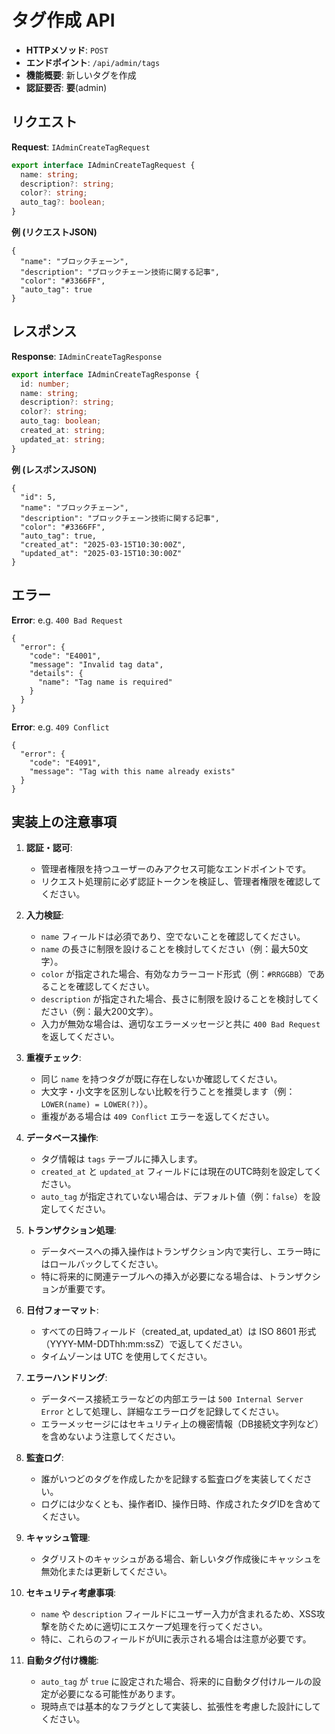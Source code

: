 # タグ作成 API

- **HTTPメソッド**: `POST`
- **エンドポイント**: `/api/admin/tags`
- **機能概要**: 新しいタグを作成
- **認証要否**: **要**(admin)

## リクエスト

**Request**: `IAdminCreateTagRequest`
```ts
export interface IAdminCreateTagRequest {
  name: string;
  description?: string;
  color?: string;
  auto_tag?: boolean;
}
```

**例 (リクエストJSON)**
```jsonc
{
  "name": "ブロックチェーン",
  "description": "ブロックチェーン技術に関する記事",
  "color": "#3366FF",
  "auto_tag": true
}
```

## レスポンス

**Response**: `IAdminCreateTagResponse`
```ts
export interface IAdminCreateTagResponse {
  id: number;
  name: string;
  description?: string;
  color?: string;
  auto_tag: boolean;
  created_at: string;
  updated_at: string;
}
```

**例 (レスポンスJSON)**
```jsonc
{
  "id": 5,
  "name": "ブロックチェーン",
  "description": "ブロックチェーン技術に関する記事",
  "color": "#3366FF",
  "auto_tag": true,
  "created_at": "2025-03-15T10:30:00Z",
  "updated_at": "2025-03-15T10:30:00Z"
}
```

## エラー

**Error**: e.g. `400 Bad Request`
```jsonc
{
  "error": {
    "code": "E4001",
    "message": "Invalid tag data",
    "details": {
      "name": "Tag name is required"
    }
  }
}
```

**Error**: e.g. `409 Conflict`
```jsonc
{
  "error": {
    "code": "E4091",
    "message": "Tag with this name already exists"
  }
}
```

## 実装上の注意事項

1. **認証・認可**:
   - 管理者権限を持つユーザーのみアクセス可能なエンドポイントです。
   - リクエスト処理前に必ず認証トークンを検証し、管理者権限を確認してください。

2. **入力検証**:
   - `name` フィールドは必須であり、空でないことを確認してください。
   - `name` の長さに制限を設けることを検討してください（例：最大50文字）。
   - `color` が指定された場合、有効なカラーコード形式（例：`#RRGGBB`）であることを確認してください。
   - `description` が指定された場合、長さに制限を設けることを検討してください（例：最大200文字）。
   - 入力が無効な場合は、適切なエラーメッセージと共に `400 Bad Request` を返してください。

3. **重複チェック**:
   - 同じ `name` を持つタグが既に存在しないか確認してください。
   - 大文字・小文字を区別しない比較を行うことを推奨します（例：`LOWER(name) = LOWER(?)`）。
   - 重複がある場合は `409 Conflict` エラーを返してください。

4. **データベース操作**:
   - タグ情報は `tags` テーブルに挿入します。
   - `created_at` と `updated_at` フィールドには現在のUTC時刻を設定してください。
   - `auto_tag` が指定されていない場合は、デフォルト値（例：`false`）を設定してください。

5. **トランザクション処理**:
   - データベースへの挿入操作はトランザクション内で実行し、エラー時にはロールバックしてください。
   - 特に将来的に関連テーブルへの挿入が必要になる場合は、トランザクションが重要です。

6. **日付フォーマット**:
   - すべての日時フィールド（created_at, updated_at）は ISO 8601 形式（YYYY-MM-DDThh:mm:ssZ）で返してください。
   - タイムゾーンは UTC を使用してください。

7. **エラーハンドリング**:
   - データベース接続エラーなどの内部エラーは `500 Internal Server Error` として処理し、詳細なエラーログを記録してください。
   - エラーメッセージにはセキュリティ上の機密情報（DB接続文字列など）を含めないよう注意してください。

8. **監査ログ**:
   - 誰がいつどのタグを作成したかを記録する監査ログを実装してください。
   - ログには少なくとも、操作者ID、操作日時、作成されたタグIDを含めてください。

9. **キャッシュ管理**:
   - タグリストのキャッシュがある場合、新しいタグ作成後にキャッシュを無効化または更新してください。

10. **セキュリティ考慮事項**:
    - `name` や `description` フィールドにユーザー入力が含まれるため、XSS攻撃を防ぐために適切にエスケープ処理を行ってください。
    - 特に、これらのフィールドがUIに表示される場合は注意が必要です。

11. **自動タグ付け機能**:
    - `auto_tag` が `true` に設定された場合、将来的に自動タグ付けルールの設定が必要になる可能性があります。
    - 現時点では基本的なフラグとして実装し、拡張性を考慮した設計にしてください。
